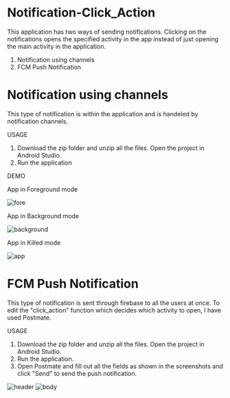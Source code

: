 # Notification-Click_Action

This application has two ways of sending notifications. Clicking on the notifications opens the specified activity in the app instead of just opening the main activity in the application. 

1. Notification using channels
2. FCM Push Notification

# Notification using channels
This type of notification is within the application and is handeled by notification channels.

USAGE
1. Download the zip folder and unzip all the files. Open the project in Android Studio.
2. Run the application

DEMO

App in Foreground mode

![fore](https://user-images.githubusercontent.com/24483619/59982426-0b2c6480-95c7-11e9-91c0-2e42ef7b433c.gif)

App in Background mode

![background](https://user-images.githubusercontent.com/24483619/59982271-56914380-95c4-11e9-9e9f-ec53cccfd8f8.gif)

App in Killed mode

![app](https://user-images.githubusercontent.com/24483619/59982388-63169b80-95c6-11e9-9ae6-806ffaff93b4.gif)

# FCM Push Notification

This type of notification is sent through firebase to all the users at once. To edit the "click_action" function which decides which activity to open, I have used Postmate.

USAGE
1. Download the zip folder and unzip all the files. Open the project in Android Studio.
2. Run the application.
3. Open Postmate and fill out all the fields as shown in the screenshots and click "Send" to send the push notification.

![header](https://user-images.githubusercontent.com/24483619/59982488-25b30d80-95c8-11e9-81b9-7bd64e7b0f2d.png)
![body](https://user-images.githubusercontent.com/24483619/59982496-3f545500-95c8-11e9-862d-f8e102dc98b4.png)
